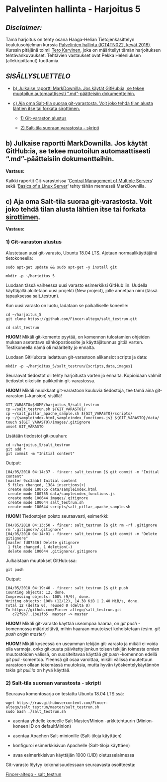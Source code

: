 Palvelinten hallinta - Harjoitus 5
==============

*Disclaimer:*
--------------

Tämä harjoitus on tehty osana Haaga-Helian Tietojenkäsittelyn koulutusohjelman kurssia [Palvelinten hallinta (ICT4TN022, kevät 2018)](http://www.haaga-helia.fi/fi/opinto-opas/opintojaksokuvaukset/ICT4TN022). Kurssin pitäjänä toimii [Tero Karvinen](http://terokarvinen.com/), joka on määritellyt tämän harjoituksen tehtävänkuvaukset. Tehtävien vastaukset ovat Pekka Heleniuksen (allekirjoittanut) tuottamia.

*SISÄLLYSLUETTELO*
--------------

- [b) Julkaise raportti MarkDownilla. Jos käytät GitHub:ia, se tekee muotoilun automaattisesti “.md”-päätteisiin dokumentteihin.](https://github.com/Fincer-altego/central-management-of-multiple-servers/blob/master/h5.md#b-julkaise-raportti-markdownilla-jos-k%C3%A4yt%C3%A4t-githubia-se-tekee-muotoilun-automaattisesti-md-p%C3%A4%C3%A4tteisiin-dokumentteihin)

- [c) Aja oma Salt-tila suoraa git-varastosta. Voit joko tehdä tilan alusta lähtien itse tai forkata sirottimen.](https://github.com/Fincer-altego/central-management-of-multiple-servers/blob/master/h5.md#c-aja-oma-salt-tila-suoraa-git-varastosta-voit-joko-tehd%C3%A4-tilan-alusta-l%C3%A4htien-itse-tai-forkata-sirottimen)

    - [1) Git-varaston alustus](https://github.com/Fincer-altego/central-management-of-multiple-servers/blob/master/h5.md#1-git-varaston-alustus)

    - [2) Salt-tila suoraan varastosta - skripti](https://github.com/Fincer-altego/central-management-of-multiple-servers/blob/master/h5.md#2-salt-tila-suoraan-varastosta---skripti)

b) Julkaise raportti MarkDownilla. Jos käytät GitHub:ia, se tekee muotoilun automaattisesti “.md”-päätteisiin dokumentteihin.
--------------

**Vastaus:**

Kaikki raportit Git-varastoissa '[Central Management of Multiple Servers](https://github.com/Fincer-altego/central-management-of-multiple-servers)' sekä '[Basics of a Linux Server](https://github.com/Fincer-altego/basics-of-a-linux-server-school-course-)' tehty tähän mennessä MarkDownilla.

**c)** Aja oma Salt-tila suoraa git-varastosta. Voit joko tehdä tilan alusta lähtien itse tai forkata [sirottimen](https://github.com/terokarvinen/sirotin).
--------------

**Vastaus:**

### 1) Git-varaston alustus

Alustetaan uusi git-varasto, Ubuntu 18.04 LTS. Ajetaan normaalikäyttäjänä tietokoneella:

```
sudo apt-get update && sudo apt-get -y install git

mkdir -p ~/harjoitus_5
```

Luodaan tässä vaiheessa uusi varasto esimerkiksi GitHub:iin. Uudella käyttäjällä aloitetaan uusi projekti (New project), jolle annetaan nimi (tässä tapauksessa salt_testrun).

Kun uusi varasto on luotu, ladataan se paikalliselle koneelle:

```
cd ~/harjoitus_5
git clone https://github.com/Fincer-altego/salt_testrun.git

cd salt_testrun
```

**HUOM!** Mikäli git-komento pyytää, on komennon tulostamien ohjeiden mukaan asetettava sähköpostiosoite ja käyttäjätunnus git:iä varten. Testikoneella nämä oli määritelty jo ennalta.

Luodaan GitHub:sta ladattuun git-varastoon alikansiot scripts ja data:

```
mkdir -p ~/harjoitus_5/salt_testrun/{scripts,data,images}
```

Seuraavat tiedostot oli tehty harjoitusta varten jo ennalta. Kopioidaan valmiit tiedostot oikeisiin paikkoihin git-varastossa.

**HUOM!** Mikäli muokkaat git-varastoon kuuluvia tiedostoja, tee tämä aina git-varaston (~kansion) sisällä!

```
GIT_VARASTO=$HOME/harjoitus_5/salt_testrun
cp ~/salt_testrun.sh ${GIT_VARASTO}/
cp ~/salt_pillar_apache_sample.sh ${GIT_VARASTO}/scripts/
cp ~/{sampleindex.html,sampleindex_functions.js} ${GIT_VARASTO}/data/
touch ${GIT_VARASTO}/images/.gitignore
unset GIT_VARASTO
```

Lisätään tiedostot git-puuhun:

```
cd ~/harjoitus_5/salt_testrun
git add *
git commit -m "Initial content"
```

Output:

```
[04/05/2018 04:14:37 - fincer: salt_testrun ]$ git commit -m "Initial content"
[master 9cc3aab] Initial content
 5 files changed, 1384 insertions(+)
 create mode 100755 data/sampleindex.html
 create mode 100755 data/sampleindex_functions.js
 create mode 100644 images/.gitignore
 create mode 100644 salt_testrun.sh
 create mode 100644 scripts/salt_pillar_apache_sample.sh
```

**HUOM!** Tiedostojen poisto seuraavasti, esimerkki:

```
[04/05/2018 04:13:50 - fincer: salt_testrun ]$ git rm -rf .gitignore
rm '.gitignore/.gitignore'
[04/05/2018 04:14:01 - fincer: salt_testrun ]$ git commit -m "Delete gitignore"
[master fd87536] Delete gitignore
 1 file changed, 1 deletion(-)
 delete mode 100644 .gitignore/.gitignore
```

Julkaistaan muutokset GitHub:ssa:

```
git push
```

Output:

```
[04/05/2018 04:19:40 - fincer: salt_testrun ]$ git push
Counting objects: 12, done.
Compressing objects: 100% (9/9), done.
Writing objects: 100% (12/12), 14.38 KiB | 2.40 MiB/s, done.
Total 12 (delta 0), reused 0 (delta 0)
To https://github.com/Fincer-altego/salt_testrun.git
   c72f9b7..1be1fb5  master -> master
```

**HUOM!** Mikäli git-varasto käyttää useampaa haaraa, on _git push_ -komennossa määriteltävä, mihin haaraan muutokset kohdistetaan (esim. _git push origin master_)

**HUOM!** Mikäli kyseessä on useamman tekijän git-varasto ja mikäli ei voida olla varmoja, onko git-puuta päivitetty jonkun toisen tekijän toimesta omien muutostöiden välissä, on suositeltavaa käyttää _git push_ -komennon edellä _git pull_ -komentoa. Yleensä git osaa varoittaa, mikäli välissä muutettuun varastoon ollaan tekemässä muutoksia, mutta hyvän työskentelykäytännön takia _git pull:ia_ on hyvä käyttää.

### 2) Salt-tila suoraan varastosta - skripti

Seuraava komentosarja on testattu Ubuntu 18.04 LTS:ssä:

```
wget https://raw.githubusercontent.com/Fincer-altego/salt_testrun/master/salt_testrun.sh
sudo bash ./salt_testrun.sh

```

- asentaa yhdelle koneelle Salt Master/Minion -arkkitehtuurin (Minion-koneen ID on defaultMinion)

- asentaa Apachen Salt-minionille (Salt-tiloja käyttäen)

- konfiguroi esimerkkisivun Apachelle (Salt-tiloja käyttäen)

- avaa esimerkkisivun käyttäjän 1000 (UID) oletusselaimessa

Git-varasto löytyy kokonaisuudessaan seuraavasta osoitteesta:

[Fincer-altego - salt_testrun](https://github.com/Fincer-altego/salt_testrun/tree/master)
